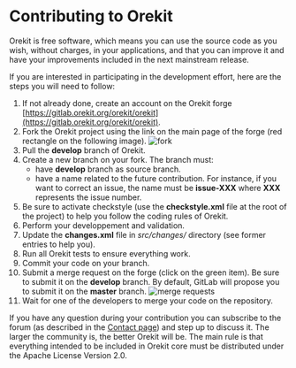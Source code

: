 <!--- Copyright 2002-2019 CS Systèmes d'Information
  Licensed under the Apache License, Version 2.0 (the "License");
  you may not use this file except in compliance with the License.
  You may obtain a copy of the License at
  
    http://www.apache.org/licenses/LICENSE-2.0
  
  Unless required by applicable law or agreed to in writing, software
  distributed under the License is distributed on an "AS IS" BASIS,
  WITHOUT WARRANTIES OR CONDITIONS OF ANY KIND, either express or implied.
  See the License for the specific language governing permissions and
  limitations under the License.
-->

# Contributing to Orekit

Orekit is free software, which means you can use the source code as you wish,
without charges, in your applications, and that you can improve it and have
your improvements included in the next mainstream release.

If you are interested in participating in the development effort, here are the steps
you will need to follow:

1. If not already done, create an account on the Orekit forge [https://gitlab.orekit.org/orekit/orekit](https://gitlab.orekit.org/orekit/orekit).
2. Fork the Orekit project using the link on the main page of the forge (red rectangle on the following image). ![fork](./images/orekit-fork.png)
3. Pull the **develop** branch of Orekit.
4. Create a new branch on your fork. The branch must:
	- have **develop** branch as source branch.
	- have a name related to the future contribution. For instance, if you want to correct an issue, the name must be **issue-XXX** where **XXX** represents the issue number.
5. Be sure to activate checkstyle (use the **checkstyle.xml** file at the root of the project) to help you follow the coding rules of Orekit.
6. Perform your developpement and validation.
7. Update the **changes.xml** file in *src/changes/* directory  (see former entries to help you).
8. Run all Orekit tests to ensure everything work.
9. Commit your code on your branch.
10. Submit a merge request on the forge (click on the green item). Be sure to submit it on the **develop** branch. By default, GitLab will propose you to submit it on the **master** branch. ![merge requests](./images/merge-requests.png)
11. Wait for one of the developers to merge your code on the repository.

If you have any question during your contribution you can subscribe to the forum (as described in the [Contact page](./contact.html)) and step up to discuss it. The larger the community is, the better Orekit will be. The main rule is that everything intended to be included in Orekit
core must be distributed under the Apache License Version 2.0.

